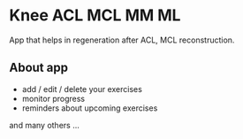 # Knee ACL MCL MM ML

App that helps in regeneration after ACL, MCL reconstruction.

## About app

- add / edit / delete your exercises
- monitor progress
- reminders about upcoming exercises

and many others ...
